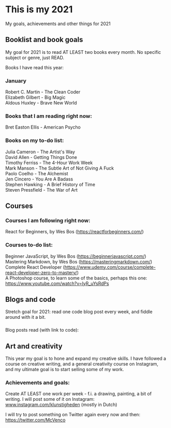 # This is my 2021
My goals, achievements and other things for 2021

## Booklist and book goals
My goal for 2021 is to read AT LEAST two books every month. No specific subject or genre, just READ.

Books I have read this year:
### January
Robert C. Martin - The Clean Coder  
Elizabeth Gilbert - Big Magic  
Aldous Huxley - Brave New World  

### Books that I am reading right now:
Bret Easton Ellis - American Psycho

### Books on my to-do list:
Julia Cameron - The Artist's Way  
David Allen - Getting Things Done  
Timothy Ferriss - The 4-Hour Work Week  
Mark Manson - The Subtle Art of Not Giving A Fuck  
Paolo Coelho - The Alchemist  
Jen Cincero - You Are A Badass  
Stephen Hawking - A Brief History of Time  
Steven Pressfield - The War of Art

## Courses

### Courses I am following right now:  
React for Beginners, by Wes Bos (https://reactforbeginners.com/)  

### Courses to-do list:
Beginner JavaScript, by Wes Bos (https://beginnerjavascript.com/)  
Mastering Markdown, by Wes Bos (https://masteringmarkdown.com/)  
Complete React Developer (https://www.udemy.com/course/complete-react-developer-zero-to-mastery/)  
A Photoshop course, to learn some of the basics, perhaps this one: https://www.youtube.com/watch?v=IyR_uYsRdPs

## Blogs and code
Stretch goal for 2021: read one code blog post every week, and fiddle around with it a bit.

###
Blog posts read (with link to code):

## Art and creativity
This year my goal is to hone and expand my creative skills. I have followed a course on creative writing, and a general creativity course on Instagram, and my ultimate goal is to start selling some of my work.

### Achievements and goals:
Create AT LEAST one work per week - f.i. a drawing, painting, a bit of writing.
I will post some of it on Instagram: www.instagram.com/klunstigheden (mostly in Dutch)

I will try to post something on Twitter again every now and then: https://twitter.com/McVenco
